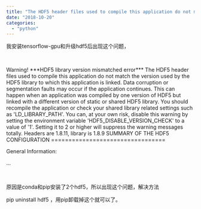 ```yaml
---
title: "The HDF5 header files used to compile this application do not match the version used by the HDF5 library to which this application is linked."
date: "2018-10-20"
categories: 
  - "python"
---
```


我安装tensorflow-gpu和升级hdf5后出现这个问题，

 

Warning! \*\*\*HDF5 library version mismatched error\*\*\* The HDF5 header files used to compile this application do not match the version used by the HDF5 library to which this application is linked. Data corruption or segmentation faults may occur if the application continues. This can happen when an application was compiled by one version of HDF5 but linked with a different version of static or shared HDF5 library. You should recompile the application or check your shared library related settings such as 'LD\_LIBRARY\_PATH'. You can, at your own risk, disable this warning by setting the environment variable 'HDF5\_DISABLE\_VERSION\_CHECK' to a value of '1'. Setting it to 2 or higher will suppress the warning messages totally. Headers are 1.8.11, library is 1.8.9 SUMMARY OF THE HDF5 CONFIGURATION =================================

General Information:

...

 

原因是conda和pip安装了2个hdf5，所以出现这个问题，解决方法

pip uninstall hdf5 ，用pip卸载掉这个就可以了。
